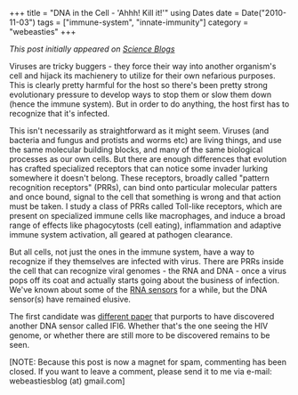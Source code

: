 +++
title = "DNA in the Cell - 'Ahhh! Kill it!'"
using Dates
date = Date("2010-11-03")
tags = ["immune-system", "innate-immunity"]
category = "webeasties"
+++

_This post initially appeared on [Science Blogs](http://scienceblogs.com/webeasties)_

Viruses are tricky buggers - they force their way into another organism's cell and hijack its machienery to utilize for their own nefarious purposes. This is clearly pretty harmful for the host so there's been pretty strong evolutionary pressure to develop ways to stop them or slow them down (hence the immune system). But in order to do anything, the host first has to recognize that it's infected.

This isn't necessarily as straightforward as it might seem. Viruses (and bacteria and fungus and protists and worms etc) are living things, and use the same molecular building blocks, and many of the same biological processes as our own cells. But there are enough differences that evolution has crafted specialized receptors that can notice some invader lurking somewhere it doesn't belong. These receptors, broadly called "pattern recognition receptors" (PRRs), can bind onto particular molecular patters and once bound, signal to the cell that something is wrong and that action must be taken. I study a class of PRRs called Toll-like receptors, which are present on specialized immune cells like macrophages, and induce a broad range of effects like phagocytosts (cell eating), inflammation and adaptive immune system activation, all geared at pathogen clearance.

But all cells, not just the ones in the immune system, have a way to recognize if they themselves are infected with virus. There are PRRs inside the cell that can recognize viral genomes - the RNA and DNA - once a virus pops off its coat and actually starts going about the business of infection. We've known about some of the [RNA sensors](http://en.wikipedia.org/wiki/Pattern_recognition_receptor#RNA_Helicases) for a while, but the DNA sensor(s) have remained elusive.

The first candidate was [different paper]() that purports to have discovered another DNA sensor called IFI6. Whether that's the one seeing the HIV genome, or whether there are still more to be discovered remains to be seen.

[NOTE: Because this post is now a magnet for spam, commenting has been closed. If you want to leave a comment, please send it to me via e-mail: webeastiesblog (at) gmail.com]

      
  
